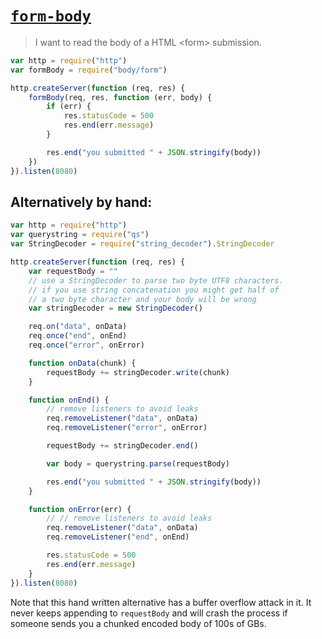 # [`form-body`](https://github.com/Raynos/body)

> I want to read the body of a HTML &lt;form&gt; submission.

```js
var http = require("http")
var formBody = require("body/form")

http.createServer(function (req, res) {
    formBody(req, res, function (err, body) {
        if (err) {
            res.statusCode = 500
            res.end(err.message)
        }

        res.end("you submitted " + JSON.stringify(body))
    })
}).listen(8080)
```

## Alternatively by hand:

```js
var http = require("http")
var querystring = require("qs")
var StringDecoder = require("string_decoder").StringDecoder

http.createServer(function (req, res) {
    var requestBody = ""
    // use a StringDecoder to parse two byte UTF8 characters.
    // if you use string concatenation you might get half of
    // a two byte character and your body will be wrong
    var stringDecoder = new StringDecoder()

    req.on("data", onData)
    req.once("end", onEnd)
    req.once("error", onError)

    function onData(chunk) {
        requestBody += stringDecoder.write(chunk)
    }

    function onEnd() {
        // remove listeners to avoid leaks
        req.removeListener("data", onData)
        req.removeListener("error", onError)

        requestBody += stringDecoder.end()

        var body = querystring.parse(requestBody)

        res.end("you submitted " + JSON.stringify(body))
    }

    function onError(err) {
        // // remove listeners to avoid leaks
        req.removeListener("data", onData)
        req.removeListener("end", onEnd)

        res.statusCode = 500
        res.end(err.message)
    }
}).listen(8080)
```

Note that this hand written alternative has a buffer overflow
attack in it. It never keeps appending to `requestBody` and 
will crash the process if someone sends you a chunked encoded
body of 100s of GBs.
